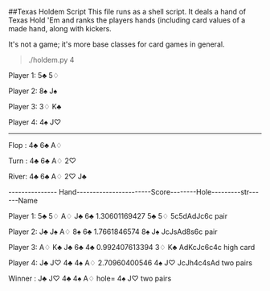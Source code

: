 ##Texas Holdem Script
This file runs as a shell script. It deals a hand of Texas Hold 'Em and ranks the players hands (including card values of a made hand,
along with kickers.

It's not a game; it's more base classes for card games in general.


  >./holdem.py 4

  Player 1:   5♣  5♢ 
  
  Player 2:   8♠  J♠ 
  
  Player 3:   3♢  K♣ 
  
  Player 4:   4♠  J♡ 

  ----------

  Flop :  4♣  6♣  A♢ 

  Turn :  4♣  6♣  A♢   2♡ 

  River:  4♣  6♣  A♢  2♡  J♣ 



  --------------- Hand-----------------------Score--------Hole---------str------Name

  Player 1:   5♣  5♢  A♢  J♣  6♣        1.30601169427     5♣  5♢    5c5dAdJc6c  pair

  Player 2:   J♣  J♠  A♢  8♠ 6♣         1.7661846574      8♠  J♠    JcJsAd8s6c  pair

  Player 3:   A♢  K♣  J♣  6♣  4♣        0.992407613394    3♢  K♣    AdKcJc6c4c  high card

  Player 4:   J♣  J♡  4♣  4♠  A♢        2.70960400546     4♠  J♡    JcJh4c4sAd  two pairs





Winner :  J♣  J♡  4♣  4♠  A♢      hole= 4♠ J♡     two pairs

